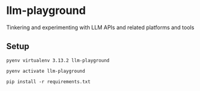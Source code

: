 # llm-playground
Tinkering and experimenting with LLM APIs and related platforms and tools

## Setup

```shell
pyenv virtualenv 3.13.2 llm-playground
```

```shell
pyenv activate llm-playground
```

```shell
pip install -r requirements.txt
```
